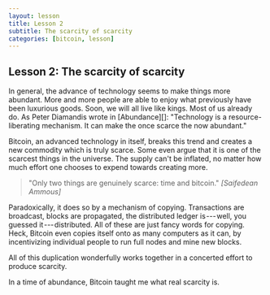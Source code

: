 ```yaml
---
layout: lesson
title: Lesson 2
subtitle: The scarcity of scarcity
categories: [bitcoin, lesson]
---
```




## Lesson 2: The scarcity of scarcity

In general, the advance of technology seems to make things more
abundant. More and more people are able to enjoy what previously have
been luxurious goods. Soon, we will all live like kings. Most of us
already do. As Peter Diamandis wrote in [Abundance][]: "Technology is a
resource-liberating mechanism. It can make the once scarce the now
abundant."

Bitcoin, an advanced technology in itself, breaks this trend and creates
a new commodity which is truly scarce. Some even argue that it is one of
the scarcest things in the universe. The supply can't be inflated, no
matter how much effort one chooses to expend towards creating more.

> "Only two things are genuinely scarce: time and bitcoin."
> <cite>[Saifedean Ammous]</cite>

Paradoxically, it does so by a mechanism of copying. Transactions are
broadcast, blocks are propagated, the distributed ledger is --- well,
you guessed it --- distributed. All of these are just fancy words for
copying. Heck, Bitcoin even copies itself onto as many computers as it
can, by incentivizing individual people to run full nodes and mine new
blocks.

All of this duplication wonderfully works together in a concerted effort
to produce scarcity.

In a time of abundance, Bitcoin taught me what real scarcity is.
